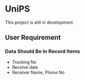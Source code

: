 # UniPS

This project is still in development

## User Requirement

### Data Should Be In Record Items

- Tracking No
- Receive date
- Receiver Name, Phone No
